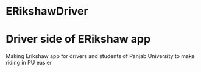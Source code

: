# ERikshawDriver
# Driver side of ERikshaw app

 Making Erikshaw app for drivers and students of Panjab University to make riding in PU easier
 
